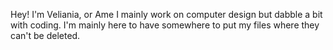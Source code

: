 Hey! I'm Veliania, or Ame I mainly work on computer design but dabble a bit with coding. I'm mainly here to have somewhere to put my files where they can't be deleted.

